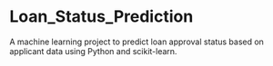 # Loan_Status_Prediction
A machine learning project to predict loan approval status based on applicant data using Python and scikit-learn.
